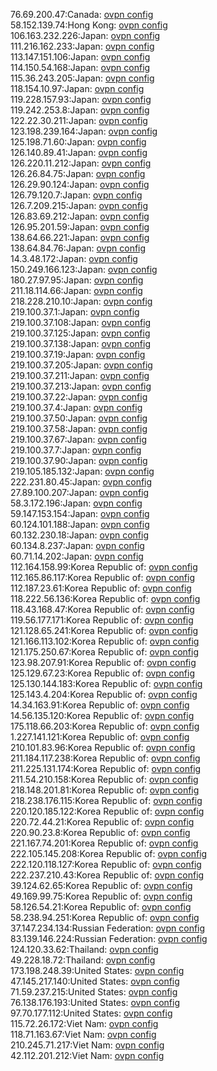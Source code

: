 76.69.200.47:Canada: [ovpn config](vpn/76_69_200_47.ovpn)  
58.152.139.74:Hong Kong: [ovpn config](vpn/58_152_139_74.ovpn)  
106.163.232.226:Japan: [ovpn config](vpn/106_163_232_226.ovpn)  
111.216.162.233:Japan: [ovpn config](vpn/111_216_162_233.ovpn)  
113.147.151.106:Japan: [ovpn config](vpn/113_147_151_106.ovpn)  
114.150.54.168:Japan: [ovpn config](vpn/114_150_54_168.ovpn)  
115.36.243.205:Japan: [ovpn config](vpn/115_36_243_205.ovpn)  
118.154.10.97:Japan: [ovpn config](vpn/118_154_10_97.ovpn)  
119.228.157.93:Japan: [ovpn config](vpn/119_228_157_93.ovpn)  
119.242.253.8:Japan: [ovpn config](vpn/119_242_253_8.ovpn)  
122.22.30.211:Japan: [ovpn config](vpn/122_22_30_211.ovpn)  
123.198.239.164:Japan: [ovpn config](vpn/123_198_239_164.ovpn)  
125.198.71.60:Japan: [ovpn config](vpn/125_198_71_60.ovpn)  
126.140.89.41:Japan: [ovpn config](vpn/126_140_89_41.ovpn)  
126.220.11.212:Japan: [ovpn config](vpn/126_220_11_212.ovpn)  
126.26.84.75:Japan: [ovpn config](vpn/126_26_84_75.ovpn)  
126.29.90.124:Japan: [ovpn config](vpn/126_29_90_124.ovpn)  
126.79.120.7:Japan: [ovpn config](vpn/126_79_120_7.ovpn)  
126.7.209.215:Japan: [ovpn config](vpn/126_7_209_215.ovpn)  
126.83.69.212:Japan: [ovpn config](vpn/126_83_69_212.ovpn)  
126.95.201.59:Japan: [ovpn config](vpn/126_95_201_59.ovpn)  
138.64.66.221:Japan: [ovpn config](vpn/138_64_66_221.ovpn)  
138.64.84.76:Japan: [ovpn config](vpn/138_64_84_76.ovpn)  
14.3.48.172:Japan: [ovpn config](vpn/14_3_48_172.ovpn)  
150.249.166.123:Japan: [ovpn config](vpn/150_249_166_123.ovpn)  
180.27.97.95:Japan: [ovpn config](vpn/180_27_97_95.ovpn)  
211.18.114.66:Japan: [ovpn config](vpn/211_18_114_66.ovpn)  
218.228.210.10:Japan: [ovpn config](vpn/218_228_210_10.ovpn)  
219.100.37.1:Japan: [ovpn config](vpn/219_100_37_1.ovpn)  
219.100.37.108:Japan: [ovpn config](vpn/219_100_37_108.ovpn)  
219.100.37.125:Japan: [ovpn config](vpn/219_100_37_125.ovpn)  
219.100.37.138:Japan: [ovpn config](vpn/219_100_37_138.ovpn)  
219.100.37.19:Japan: [ovpn config](vpn/219_100_37_19.ovpn)  
219.100.37.205:Japan: [ovpn config](vpn/219_100_37_205.ovpn)  
219.100.37.211:Japan: [ovpn config](vpn/219_100_37_211.ovpn)  
219.100.37.213:Japan: [ovpn config](vpn/219_100_37_213.ovpn)  
219.100.37.22:Japan: [ovpn config](vpn/219_100_37_22.ovpn)  
219.100.37.4:Japan: [ovpn config](vpn/219_100_37_4.ovpn)  
219.100.37.50:Japan: [ovpn config](vpn/219_100_37_50.ovpn)  
219.100.37.58:Japan: [ovpn config](vpn/219_100_37_58.ovpn)  
219.100.37.67:Japan: [ovpn config](vpn/219_100_37_67.ovpn)  
219.100.37.7:Japan: [ovpn config](vpn/219_100_37_7.ovpn)  
219.100.37.90:Japan: [ovpn config](vpn/219_100_37_90.ovpn)  
219.105.185.132:Japan: [ovpn config](vpn/219_105_185_132.ovpn)  
222.231.80.45:Japan: [ovpn config](vpn/222_231_80_45.ovpn)  
27.89.100.207:Japan: [ovpn config](vpn/27_89_100_207.ovpn)  
58.3.172.196:Japan: [ovpn config](vpn/58_3_172_196.ovpn)  
59.147.153.154:Japan: [ovpn config](vpn/59_147_153_154.ovpn)  
60.124.101.188:Japan: [ovpn config](vpn/60_124_101_188.ovpn)  
60.132.230.18:Japan: [ovpn config](vpn/60_132_230_18.ovpn)  
60.134.8.237:Japan: [ovpn config](vpn/60_134_8_237.ovpn)  
60.71.14.202:Japan: [ovpn config](vpn/60_71_14_202.ovpn)  
112.164.158.99:Korea Republic of: [ovpn config](vpn/112_164_158_99.ovpn)  
112.165.86.117:Korea Republic of: [ovpn config](vpn/112_165_86_117.ovpn)  
112.187.23.61:Korea Republic of: [ovpn config](vpn/112_187_23_61.ovpn)  
118.222.56.136:Korea Republic of: [ovpn config](vpn/118_222_56_136.ovpn)  
118.43.168.47:Korea Republic of: [ovpn config](vpn/118_43_168_47.ovpn)  
119.56.177.171:Korea Republic of: [ovpn config](vpn/119_56_177_171.ovpn)  
121.128.65.241:Korea Republic of: [ovpn config](vpn/121_128_65_241.ovpn)  
121.166.113.102:Korea Republic of: [ovpn config](vpn/121_166_113_102.ovpn)  
121.175.250.67:Korea Republic of: [ovpn config](vpn/121_175_250_67.ovpn)  
123.98.207.91:Korea Republic of: [ovpn config](vpn/123_98_207_91.ovpn)  
125.129.67.23:Korea Republic of: [ovpn config](vpn/125_129_67_23.ovpn)  
125.130.144.183:Korea Republic of: [ovpn config](vpn/125_130_144_183.ovpn)  
125.143.4.204:Korea Republic of: [ovpn config](vpn/125_143_4_204.ovpn)  
14.34.163.91:Korea Republic of: [ovpn config](vpn/14_34_163_91.ovpn)  
14.56.135.120:Korea Republic of: [ovpn config](vpn/14_56_135_120.ovpn)  
175.118.66.203:Korea Republic of: [ovpn config](vpn/175_118_66_203.ovpn)  
1.227.141.121:Korea Republic of: [ovpn config](vpn/1_227_141_121.ovpn)  
210.101.83.96:Korea Republic of: [ovpn config](vpn/210_101_83_96.ovpn)  
211.184.117.238:Korea Republic of: [ovpn config](vpn/211_184_117_238.ovpn)  
211.225.131.174:Korea Republic of: [ovpn config](vpn/211_225_131_174.ovpn)  
211.54.210.158:Korea Republic of: [ovpn config](vpn/211_54_210_158.ovpn)  
218.148.201.81:Korea Republic of: [ovpn config](vpn/218_148_201_81.ovpn)  
218.238.176.115:Korea Republic of: [ovpn config](vpn/218_238_176_115.ovpn)  
220.120.185.122:Korea Republic of: [ovpn config](vpn/220_120_185_122.ovpn)  
220.72.44.21:Korea Republic of: [ovpn config](vpn/220_72_44_21.ovpn)  
220.90.23.8:Korea Republic of: [ovpn config](vpn/220_90_23_8.ovpn)  
221.167.74.201:Korea Republic of: [ovpn config](vpn/221_167_74_201.ovpn)  
222.105.145.208:Korea Republic of: [ovpn config](vpn/222_105_145_208.ovpn)  
222.120.118.127:Korea Republic of: [ovpn config](vpn/222_120_118_127.ovpn)  
222.237.210.43:Korea Republic of: [ovpn config](vpn/222_237_210_43.ovpn)  
39.124.62.65:Korea Republic of: [ovpn config](vpn/39_124_62_65.ovpn)  
49.169.99.75:Korea Republic of: [ovpn config](vpn/49_169_99_75.ovpn)  
58.126.54.21:Korea Republic of: [ovpn config](vpn/58_126_54_21.ovpn)  
58.238.94.251:Korea Republic of: [ovpn config](vpn/58_238_94_251.ovpn)  
37.147.234.134:Russian Federation: [ovpn config](vpn/37_147_234_134.ovpn)  
83.139.146.224:Russian Federation: [ovpn config](vpn/83_139_146_224.ovpn)  
124.120.33.62:Thailand: [ovpn config](vpn/124_120_33_62.ovpn)  
49.228.18.72:Thailand: [ovpn config](vpn/49_228_18_72.ovpn)  
173.198.248.39:United States: [ovpn config](vpn/173_198_248_39.ovpn)  
47.145.217.140:United States: [ovpn config](vpn/47_145_217_140.ovpn)  
71.59.237.215:United States: [ovpn config](vpn/71_59_237_215.ovpn)  
76.138.176.193:United States: [ovpn config](vpn/76_138_176_193.ovpn)  
97.70.177.112:United States: [ovpn config](vpn/97_70_177_112.ovpn)  
115.72.26.172:Viet Nam: [ovpn config](vpn/115_72_26_172.ovpn)  
118.71.163.67:Viet Nam: [ovpn config](vpn/118_71_163_67.ovpn)  
210.245.71.217:Viet Nam: [ovpn config](vpn/210_245_71_217.ovpn)  
42.112.201.212:Viet Nam: [ovpn config](vpn/42_112_201_212.ovpn)  
